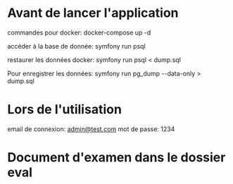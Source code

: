 # Avant de lancer l'application

commandes pour docker: docker-compose up -d

accéder à la base de donnée: symfony run psql

restaurer les données docker: symfony run psql < dump.sql

Pour enregistrer les données: symfony run pg_dump --data-only > dump.sql


# Lors de l'utilisation 
email de connexion: admin@test.com
mot de passe: 1234 

# Document d'examen dans le dossier eval